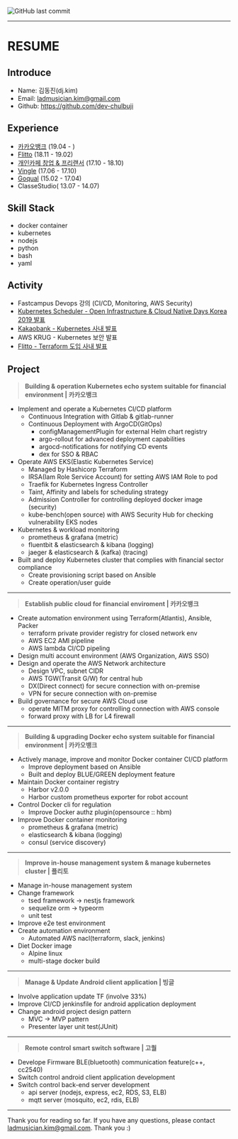![GitHub last commit](https://img.shields.io/github/last-commit/dev-chulbuji/resume.svg)

---

# RESUME

## Introduce
- Name: 김동진(dj.kim)
- Email: ladmusician.kim@gmail.com
- Github: https://github.com/dev-chulbuji

## Experience
- [카카오뱅크](https://www.kakaobank.com/) (19.04 - )
- [Flitto](https://www.flitto.com/) (18.11 - 19.02)
- [개인카페 창업 & 프리랜서](https://www.instagram.com/__zipdri/) (17.10 - 18.10)
- [Vingle](https://vingle.com) (17.06 - 17.10)
- [Goqual](https://www.goqual.com/) (15.02 - 17.04)
- ClasseStudio( 13.07 - 14.07)

## Skill Stack
- docker container
- kubernetes
- nodejs
- python
- bash
- yaml

## Activity
- Fastcampus Devops 강의 (CI/CD, Monitoring, AWS Security)
- [Kubernetes Scheduler - Open Infrastructure & Cloud Native Days Korea 2019 발표](https://drive.google.com/file/d/1bqkUrXOEUvNZxf0iXghlPZ5DSJhRZ85t/view?usp=sharing)
- [Kakaobank - Kubernetes 사내 발표](https://docs.google.com/presentation/d/1kOCsAngKGZpHvFVeS227cXsfFfPVlNWdtjaq5S1NDsg/edit#slide=id.g51229b7dc5_2_967)
- AWS KRUG - Kubernetes 보안 발표
- [Flitto - Terraform 도입 사내 발표](https://docs.google.com/presentation/d/1VZvGsXjXc2EcJL6P_j0jUiUqF55HLvLwGNzLG00DIOw/edit?usp=sharing)

## Project
>**Building & operation Kubernetes echo system suitable for financial environment | 카카오뱅크**
- Implement and operate a Kubernetes CI/CD platform
  - Continuous Integration with Gitlab & gitlab-runner
  - Continuous Deployment with ArgoCD(GitOps)
	- configManagementPlugin for external Helm chart registry
    - argo-rollout for advanced deployment capabilities
	- argocd-notifications for notifying CD events
	- dex for SSO & RBAC
- Operate AWS EKS(Elastic Kubernetes Service)
  - Managed by Hashicorp Terraform
  - IRSA(Iam Role Service Account) for setting AWS IAM Role to pod
  - Traefik for Kubernetes Ingress Controller
  - Taint, Affinity and labels for scheduling strategy
  - Admission Controller for controlling deployed docker image (security)
  - kube-bench(open source) with AWS Security Hub for checking vulnerability EKS nodes
- Kubernetes & workload monitoring
  - prometheus & grafana (metric)
  - fluentbit & elasticsearch & kibana (logging)
  - jaeger & elasticsearch & (kafka) (tracing)
- Built and deploy Kubernetes cluster that complies with financial sector compliance
  - Create provisioning script based on Ansible
  - Create operation/user guide

---

>**Establish public cloud for financial enviroment | 카카오뱅크**
- Create automation environment using Terraform(Atlantis), Ansible, Packer
  - terraform private provider registry for closed network env
  - AWS EC2 AMI pipeline
  - AWS lambda CI/CD pipeling
- Design multi account environment (AWS Organization, AWS SSO)
- Design and operate the AWS Network architecture
  - Design VPC, subnet CIDR
  - AWS TGW(Transit G/W) for central hub 
  - DX(Direct connect) for secure connection with on-premise
  - VPN for secure connection with on-premise
- Build governance for secure AWS Cloud use
  - operate MITM proxy for controlling connection with AWS console
  - forward proxy with LB for L4 firewall

---

>**Building & upgrading Docker echo system suitable for financial environment | 카카오뱅크**
- Actively manage, improve and monitor Docker container CI/CD platform
  - Improve deployment based on Ansible
  - Built and deploy BLUE/GREEN deployment feature
- Maintain Docker container registry
  - Harbor v2.0.0
  - Harbor custom prometheus exporter for robot account
- Control Docker cli for regulation
  - Improve Docker authz plugin(opensource :: hbm)
- Improve Docker container monitoring
  - prometheus & grafana (metric)
  - elasticsearch & kibana (logging)
  - consul (service discovery)
  
---

>**Improve in-house management system & manage kubernetes cluster | 플리토**
- Manage in-house management system
- Change framework
  - tsed framework -> nestjs framework
  - sequelize orm -> typeorm
  - unit test
- Improve e2e test environment
- Create automation environment
  - Automated AWS nacl(terraform, slack, jenkins)
- Diet Docker image
  - Alpine linux
  - multi-stage docker build

---

>**Manage & Update Android client application | 빙글**
- Involve application update TF (involve 33%)
- Improve CI/CD jenkinsfile for android application deployment
- Change android project design pattern
  - MVC -> MVP pattern
  - Presenter layer unit test(JUnit)

---

>**Remote control smart switch software | 고퀄**
- Develope Firmware BLE(bluetooth) communication feature(c++, cc2540)
- Switch control android client application development
- Switch control back-end server development
  - api server (nodejs, express, ec2, RDS, S3, ELB)
  - mqtt server (mosquito, ec2, rdis, ELB)

---

Thank you for reading so far. If you have any questions, please contact ladmusician.kim@gmail.com.
Thank you :)
